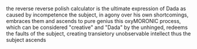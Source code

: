 the reverse reverse polish calculator is the ultimate expression of Dada as caused by incompetence
the subject, in agony over his own shortcomings, embraces them and ascends to pure genius
this oxyMORONIC process, which can be considered "creative" and "Dada" by the unhinged,
redeems the faults of the subject, creating transietory unobservable intellect
thus the subject ascends
